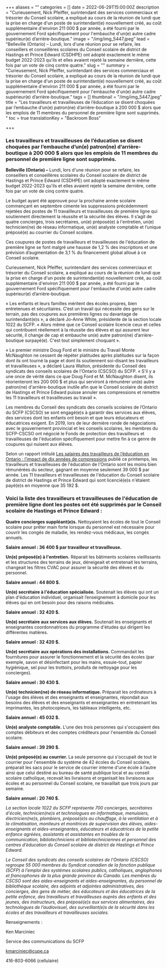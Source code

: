 +++
aliases = ""
categories = []
date = 2022-06-29T15:00:00Z
description = "Curieusement, Nick Pfeiffer, surintendant des services commerciaux et trésorier du Conseil scolaire, a expliqué au cours de la réunion de lundi que la prise en charge d'un poste de surintendant(e) nouvellement créé, au coût supplémentaire d'environ 211 000 $ par année, a été fourni par le gouvernement Ford spécifiquement pour l'embauche d'un(e) autre cadre supérieur(e) d’arrière-boutique."
image = "/img/img_5447.jpeg"
lead = "Belleville (Ontario) – Lundi, lors d'une réunion pour se refaire, les conseillers et conseillères scolaires du Conseil scolaire de district de Hastings et Prince Edward (CSDHPE) ont adopté exactement le même budget 2022-2023 qu'ils et elles avaient rejeté la semaine dernière, cette fois par un vote de cinq contre quatre."
slug = ""
summary = "Curieusement, Nick Pfeiffer, surintendant des services commerciaux et trésorier du Conseil scolaire, a expliqué au cours de la réunion de lundi que la prise en charge d'un poste de surintendant(e) nouvellement créé, au coût supplémentaire d'environ 211 000 $ par année, a été fourni par le gouvernement Ford spécifiquement pour l'embauche d'un(e) autre cadre supérieur(e) d’arrière-boutique."
tags = []
thumbnail = "/img/img_5447.jpeg"
title = "Les travailleurs et travailleuses de l’éducation se disent choquées par l’embauche d’un(e) patron(ne) d’arrière-boutique à 200 000 $ alors que les emplois de 11 membres du personnel de première ligne sont supprimés. "
toc = true
translationKey = "Backroom Boss"

+++
### **Les travailleurs et travailleuses de l’éducation se disent choquées par l’embauche d’un(e) patron(ne) d’arrière-boutique à 200 000 $ alors que les emplois de 11 membres du personnel de première ligne sont supprimés.**

**Belleville (Ontario) –** Lundi, lors d'une réunion pour se refaire, les conseillers et conseillères scolaires du Conseil scolaire de district de Hastings et Prince Edward (CSDHPE) ont adopté exactement le même budget 2022-2023 qu'ils et elles avaient rejeté la semaine dernière, cette fois par un vote de cinq contre quatre.

Le budget ayant été approuvé pour la prochaine année scolaire commençant en septembre cimente les suppressions précédemment rejetées des postes de 11 travailleurs et travailleuses de première ligne qui soutiennent directement la réussite et la sécurité des élèves. Il s’agit de quatre concierges, trois secrétaires, un(e) préposé(e) à l'entretien, un(e) technicien(ne) de réseau informatique, un(e) analyste comptable et l’unique préposé(e) au courrier du Conseil scolaire.

Ces coupures de postes de travailleurs et travailleuses de l'éducation de première ligne se font malgré une hausse de 1,2 % des inscriptions et une prévision d’augmentation de 3,1 % du financement global alloué à ce Conseil scolaire.

Curieusement, Nick Pfeiffer, surintendant des services commerciaux et trésorier du Conseil scolaire, a expliqué au cours de la réunion de lundi que la prise en charge d'un poste de surintendant(e) nouvellement créé, au coût supplémentaire d'environ 211 000 $ par année, a été fourni par le gouvernement Ford spécifiquement pour l'embauche d'un(e) autre cadre supérieur(e) d’arrière-boutique.

« Les enfants et leurs familles méritent des écoles propres, bien entretenues et sécuritaires. C’est un travail qui nécessite des gens sur le terrain, pas des coupures aux premières lignes ou davantage de surintendant(e)s », a déclaré Jo-Anne White, présidente de la section locale 1022 du SCFP. « Alors même que ce Conseil scolaire licencie ceux et celles qui contribuent réellement à la réussite des élèves et qui assurent leur sécurité, il change de cap et embauche un(e) autre patron(ne) d’arrière-boutique surpayé(e). C'est tout simplement choquant ».

« Le premier ministre Doug Ford et le ministre du Travail Monte McNaughton ne cessent de répéter platitudes après platitudes sur la façon dont ils ont tourné la page et dont ils soutiennent soi-disant les travailleurs et travailleuses », a déclaré Laura Walton, présidente du Conseil des syndicats des conseils scolaires de l'Ontario (CSCSO) du SCFP. « S'il y a une once de vérité dans ce que Doug Ford et M. McNaughton disent, ils réorienteront les 200 000 $ et plus qui serviront à rémunérer un(e) autre patron(ne) d'arrière-boutique inutile afin que le Conseil scolaire de district de Hastings et Prince Edward puisse annuler ses compressions et remettre les 11 travailleurs et travailleuses au travail ».

Les membres du Conseil des syndicats des conseils scolaires de l’Ontario du SCFP (CSCSO) se sont engagé(e)s à garantir des services aux élèves, des services dont les enfants ont besoin et que leurs éducateurs et éducatrices exigent. En 2019, lors de leur dernière ronde de négociations avec le gouvernement provincial et les conseils scolaires, les membres du SCFP-CSCSO ont négocié le Fonds de protection des travailleurs et travailleuses de l'éducation spécifiquement pour mettre fin à ce genre de coupures qui nuisent aux élèves.

Selon un rapport intitulé [Les salaires des travailleurs de l’éducation en Ontario : l’impact de dix années de compressions](https://cupe.ca/edge-thousands-cupe-education-workers-share-stories-living-poverty-wages) publié ce printemps, les travailleurs et travailleuses de l'éducation de l'Ontario sont les moins bien rémunérées du secteur, gagnant en moyenne seulement 39 000 $ par année. Les 11 travailleurs et travailleuses de l'éducation du Conseil scolaire de district de Hastings et Prince Edward qui sont licencié(e)s n'étaient payé(e)s en moyenne que 35 192 $.

### **Voici la liste des travailleurs et travailleuses de l'éducation de première ligne dont les postes ont été supprimés par le Conseil scolaire de Hastings et Prince Edward :**

**Quatre concierges suppléant(e)s.** Nettoyaient les écoles de tout le Conseil scolaire pour prêter main forte lorsque du personnel est nécessaire pour couvrir les congés de maladie, les rendez-vous médicaux, les congés annuels.

**Salaire annuel : 36 400 $ par travailleur et travailleuse.**

**Un(e) préposé(e) à l'entretien.** Réparait les bâtiments scolaires vieillissants et les structures des terrains de jeux, déneigeait et entretenait les terrains, changeait les filtres CVAC pour assurer la sécurité des élèves et du personnel.

**Salaire annuel : 44 800 $.**

**Un(e) secrétaire à l'éducation spécialisée.** Soutenait les élèves qui ont un plan d'éducation individuel, organisait l’enseignement à domicile pour les élèves qui en ont besoin pour des raisons médicales.

**Salaire annuel : 32 420 $.**

**Un(e) secrétaire aux services aux élèves.** Soutenait les enseignants et enseignantes coordonnatrices du programme d'études qui dirigent les différentes matières.

**Salaire annuel : 32 420 $.**

**Un(e) secrétaire aux opérations des installations.** Commandait les fournitures pour assurer le fonctionnement et la sécurité des écoles (par exemple, savon et désinfectant pour les mains, essuie-tout, papier hygiénique, sel pour les trottoirs, produits de nettoyage pour les concierges).

**Salaire annuel : 30 430 $.**

**Un(e) technicien(ne) de réseau informatique.** Préparait les ordinateurs à l'usage des élèves et des enseignants et enseignantes, répondait aux besoins des élèves et des enseignants et enseignantes en entretenant les imprimantes, les photocopieurs, les tableaux intelligents, etc.

**Salaire annuel : 45 032 $.**

**Un(e) analyste comptable.** L'une des trois personnes qui s'occupaient des comptes débiteurs et des comptes créditeurs pour l'ensemble du Conseil scolaire.

**Salaire annuel : 39 290 $.**

**Un(e) préposé(e) au courrier.** La seule personne qui s'occupait de tout le courrier pour l'ensemble du système de 42 écoles du Conseil scolaire, préparait les sacs pour le service de courrier interne d'une école à l’autre ainsi que celui destiné au bureau de santé publique local et au conseil scolaire catholique, recevait les livraisons et organisait les livraisons aux écoles et au personnel du Conseil scolaire, ne travaillait que trois jours par semaine.

**Salaire annuel : 20 740 $.**

_La section locale 1022 du SCFP représente 700 concierges, secrétaires d'école, technicien(ne)s et technologues en informatique, menuisiers, électricien(ne)s, plombiers, préposé(e)s au chauffage, à la ventilation et à la climatisation, moniteurs et monitrices de supervision des élèves, aides-enseignants et aides-enseignantes, éducateurs et éducatrices de la petite enfance agréées, assistants et assistantes en troubles de la communication, bibliotechniciens et bibliotechniciennes et personnel des centres d’éducation du Conseil scolaire de district de Hastings et Prince Edward._

_Le Conseil des syndicats des conseils scolaires de l'Ontario (CSCSO) regroupe 55 000 membres du Syndicat canadien de la fonction publique (SCFP) à l’emploi des systèmes scolaires publics, catholiques, anglophones et francophones de la plus grande province du Canada. Les membres du CSCSO sont des aides-enseignants et aides-enseignantes, du personnel de bibliothèque scolaire, des adjoints et adjointes administratives, des concierges, des gens de métier, des éducateurs et des éducatrices de la petite enfance, des travailleurs et travailleuses auprès des enfants et des jeunes, des instructeurs, des préposé(e)s aux services alimentaires, des technologues de l’audiovisuel, des surveillant(e)s de la sécurité dans les écoles et des travailleurs et travailleuses sociales._

Renseignements :

Ken Marciniec

Service des communications du SCFP

kmarciniec@cupe.ca

416-803-6066 (cellulaire)
